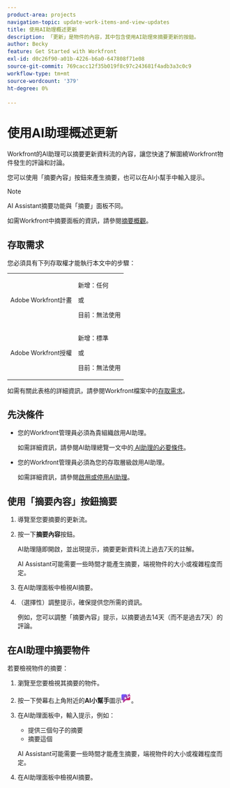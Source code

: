 ```yaml
---
product-area: projects
navigation-topic: update-work-items-and-view-updates
title: 使用AI助理概述更新
description: 「更新」是物件的內容，其中包含使用AI助理來摘要更新的按鈕。
author: Becky
feature: Get Started with Workfront
exl-id: d0c26f90-a01b-4226-b6a0-647808f71e08
source-git-commit: 769cacc12f35b019f8c97c243681f4adb3a3c0c9
workflow-type: tm+mt
source-wordcount: '379'
ht-degree: 0%

---
```


# 使用AI助理概述更新

Workfront的AI助理可以摘要更新資料流的內容，讓您快速了解圍繞Workfront物件發生的評論和討論。

您可以使用「摘要內容」按鈕來產生摘要，也可以在AI小幫手中輸入提示。

>[!NOTE]
>
>AI Assistant摘要功能與「摘要」面板不同。
>
>如需Workfront中摘要面板的資訊，請參閱[摘要概觀](/help/quicksilver/workfront-basics/the-new-workfront-experience/summary-overview.md)。

## 存取需求

您必須具有下列存取權才能執行本文中的步驟：

<table style="table-layout:auto"> 
 <col> 
 <col> 
 <tbody> 
  <tr> 
   <td role="rowheader">Adobe Workfront計畫</td> 
   <td><p>新增：任何</p>
       <p>或</p>
       <p>目前：無法使用</p></td>
  </tr> 
  <tr> 
   <td role="rowheader">Adobe Workfront授權</td> 
   <td><p>新增：標準</p>
       <p>或</p>
       <p>目前：無法使用</p></td>
  </tr> 
 </tbody> 
</table>

如需有關此表格的詳細資訊，請參閱Workfront檔案中的[存取需求](/help/quicksilver/administration-and-setup/add-users/access-levels-and-object-permissions/access-level-requirements-in-documentation.md)。

## 先決條件

* 您的Workfront管理員必須為貴組織啟用AI助理。

  如需詳細資訊，請參閱AI助理總覽一文中的[ AI助理的必要條件](/help/quicksilver/workfront-basics/ai-assistant/ai-assistant-overview.md#prerequisites-to-ai-assistant)。
* 您的Workfront管理員必須為您的存取層級啟用AI助理。

  如需詳細資訊，請參閱[啟用或停用AI助理](/help/quicksilver/workfront-basics/ai-assistant/enable-or-disable-assistant.md)。

## 使用「摘要內容」按鈕摘要

1. 導覽至您要摘要的更新流。
1. 按一下&#x200B;**摘要內容**&#x200B;按鈕。

   AI助理隨即開啟，並出現提示，摘要更新資料流上過去7天的註解。

   AI Assistant可能需要一些時間才能產生摘要，端視物件的大小或複雜程度而定。

1. 在AI助理面板中檢視AI摘要。
1. （選擇性）調整提示，確保提供您所需的資訊。

   例如，您可以調整「摘要內容」提示，以摘要過去14天（而不是過去7天）的評論。

## 在AI助理中摘要物件

若要檢視物件的摘要：

1. 瀏覽至您要檢視其摘要的物件。
1. 按一下熒幕右上角附近的&#x200B;**AI小幫手**&#x200B;圖示![AI小幫手圖示](assets/ai-assistant-icon.png)。
1. 在AI助理面板中，輸入提示，例如：

   * 提供三個句子的摘要
   * 摘要這個

   AI Assistant可能需要一些時間才能產生摘要，端視物件的大小或複雜程度而定。

1. 在AI助理面板中檢視AI摘要。
